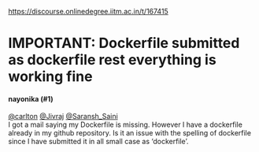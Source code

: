 https://discourse.onlinedegree.iitm.ac.in/t/167415

<html><head><meta charset='utf-8'><title>IMPORTANT: Dockerfile submitted as dockerfile rest everything is working fine</title></head><body>
<h1>IMPORTANT: Dockerfile submitted as dockerfile rest everything is working fine</h1>
<h4>nayonika (#1)</h4>
<p><a class="mention" href="/u/carlton">@carlton</a> <a class="mention" href="/u/jivraj">@Jivraj</a> <a class="mention" href="/u/saransh_saini">@Saransh_Saini</a><br/>
I got a mail saying my Dockerfile is missing. However I have a dockerfile already in my github repository. Is it an issue with the spelling of dockerfile since I have submitted it in all small case as ‘dockerfile’.